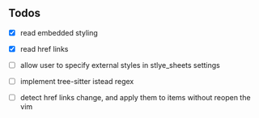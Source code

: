 ## Todos

- [x] read embedded styling

- [x] read href links

- [ ] allow user to specify external styles in stlye_sheets settings

- [ ] implement tree-sitter istead regex

- [ ] detect href links change, and apply them to items without reopen the vim
